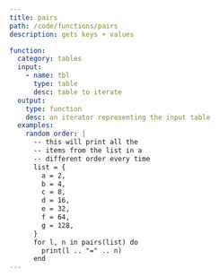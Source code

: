 ```yaml
---
title: pairs
path: /code/functions/pairs
description: gets keys + values

function:
  category: tables
  input:
    - name: tbl
      type: table
      desc: table to iterate
  output:
    type: function
    desc: an iterator representing the input table
  examples:
    random order: |
      -- this will print all the
      -- items from the list in a
      -- different order every time
      list = {
        a = 2,
        b = 4,
        c = 8,
        d = 16,
        e = 32,
        f = 64,
        g = 128,
      }
      for l, n in pairs(list) do
        print(l .. "=" .. n)
      end
---
```

